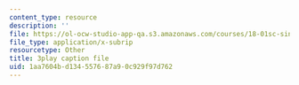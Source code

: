 ```yaml
---
content_type: resource
description: ''
file: https://ol-ocw-studio-app-qa.s3.amazonaws.com/courses/18-01sc-single-variable-calculus-fall-2010/1aa7604bd134557687a90c929f97d762_U3ebQ5Z4Jt8.vtt
file_type: application/x-subrip
resourcetype: Other
title: 3play caption file
uid: 1aa7604b-d134-5576-87a9-0c929f97d762
---
```

